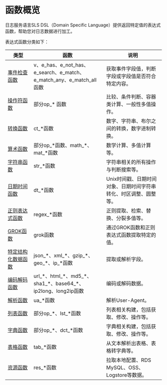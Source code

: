 # 函数概览

日志服务语言SLS DSL（Domain Specific Language）提供返回特定值的表达式函数，帮助您对日志数据进行加工。

表达式函数分类如下：

|类型|函数|说明|
|--|--|--|
|[事件检查函数](/cn.zh-CN/数据加工/数据加工语法/表达式函数/事件检查函数.md)|v、e\_has、e\_not\_has、e\_search、e\_match、e\_match\_any、e\_match\_all函数|获取事件字段值，判断字段或字段值是否符合特定内容。|
|[操作符函数](/cn.zh-CN/数据加工/数据加工语法/表达式函数/操作符函数.md)|部分op\_\* 函数|比较、条件判断、容器类计算、一般性多值操作。|
|[转换函数](/cn.zh-CN/数据加工/数据加工语法/表达式函数/转换函数.md)|ct\_\*函数|数字、字符串、布尔之间的转换，数字进制转换。|
|[算术函数](/cn.zh-CN/数据加工/数据加工语法/表达式函数/算术函数.md)|部分op\_\*函数、math\_\*、mat\_\*函数|数学计算、多值计算等。|
|[字符串函数](/cn.zh-CN/数据加工/数据加工语法/表达式函数/字符串函数.md)|str\_\*函数|字符串相关的所有操作与判断搜索等。|
|[日期时间函数](/cn.zh-CN/数据加工/数据加工语法/表达式函数/日期时间函数.md)|dt\_\*函数|Unix时间戳、日期时间对象、日期时间字符串转化、时区调整、圆整等。|
|[正则表达式函数](/cn.zh-CN/数据加工/数据加工语法/表达式函数/正则表达式函数.md)|regex\_\*函数|正则提取、检索、替换、分裂多值等。|
|[GROK函数](/cn.zh-CN/数据加工/数据加工语法/表达式函数/GROK函数.md)|grok函数|通过GROK函数和正则表达式函数提取特定的值。|
|[特定结构化数据函数](/cn.zh-CN/数据加工/数据加工语法/表达式函数/特定结构化数据函数.md)|json\_\*、xml\_\*、gzip\_\*、geo\_\*、ip\_\*函数|提取或解析字段。|
|[编码解码函数](/cn.zh-CN/数据加工/数据加工语法/表达式函数/编码解码函数.md)|url\_\*、html\_\*、md5\_\*、sha1\_\*、base64\_\*、ip2long、long2ip函数|编码或解码数据。|
|[解析函数](/cn.zh-CN/数据加工/数据加工语法/表达式函数/解析函数.md)|ua\_\*函数|解析User-Agent。|
|[列表函数](/cn.zh-CN/数据加工/数据加工语法/表达式函数/列表函数.md)|部分op\_\*、lst\_\*函数|列表相关构建，包括获取、修改、操作等。|
|[字典函数](/cn.zh-CN/数据加工/数据加工语法/表达式函数/字典函数.md)|部分op\_\*、dct\_\*函数|字典相关构建，包括获取、修改、操作等。|
|[表格函数](/cn.zh-CN/数据加工/数据加工语法/表达式函数/表格函数.md)|tab\_\*函数|从文本解析出表格、表格转字典等。|
|[资源函数](/cn.zh-CN/数据加工/数据加工语法/表达式函数/资源函数.md)|res\_\*函数|拉取本地配置、RDS MySQL、OSS、Logstore等数据。|

